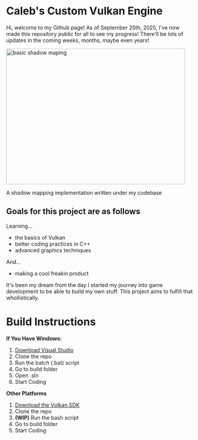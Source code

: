 # Caleb's Custom Vulkan Engine

Hi, welcome to my Github page! As of September 25th, 2025, I've now made this repository public for all to see my progress! There'll be lots of updates in the coming weeks, months, maybe even years!

<div>
  <img width="479" height="363" alt="basic shadow maping" src="https://github.com/user-attachments/assets/e817a626-740a-49e9-a7aa-8942fc1c1205" />
  <p>A shadow mapping implementation written under my codebase</p>
</div>

## Goals for this project are as follows

Learning...
* the basics of Vulkan
* better coding practices in C++
* advanced graphics techniques

And...
* making a cool freakin product

It's been my dream from the day I started my journey into game development to be able to build my own stuff. This project aims to fulfill that whollistically.

# Build Instructions 
**If You Have Windows:**

  <ol>
    <li><a href="https://visualstudio.microsoft.com/downloads/">Download Visual Studio</a></li>
    <li>Clone the repo</li>
    <li>Run the batch (.bat) script</li>
    <li>Go to build folder</li>
    <li>Open .sln</li>
    <li>Start Coding</li>
  </ol> 

**Other Platforms** 

<ol>
  <li><a href="https://vulkan.lunarg.com/">Download the Vulkan SDK</a></li>
  <li>Clone the repo</li>
  <li><b>(WIP)</b> Run the bash script</li>
  <li>Go to build folder</li>
  <li>Start Coding</li>
</ol> 
